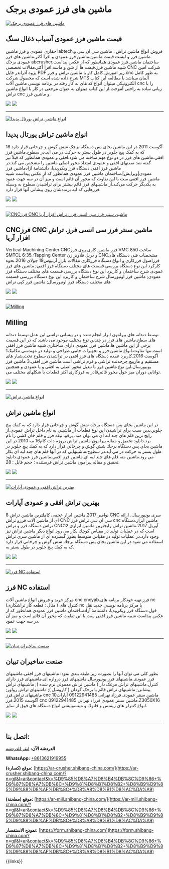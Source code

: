 # ماشین های فرز عمودی برجک

<a href="https://swt.shibang-china.com/?n=gjl&l=ar&img&k=%D9%85%D8%A7%D8%B4%DB%8C%D9%86+%D9%87%D8%A7%DB%8C+%D9%81%D8%B1%D8%B2+%D8%B9%D9%85%D9%88%D8%AF%DB%8C+%D8%A8%D8%B1%D8%AC%DA%A9" target="_blank">![ماشین های فرز عمودی برجک](http://static.shibang-china.com/all-800x300/845.jpg)</a>

## قیمت ماشین فرز عمودی آسیاب ذغال سنگ
حفاری عمودی و فرز ماشین labtech.فروش انواع ماشین تراش ، ماشین سی ان سی و ماشین فرز و لیست قیمت ماشین.ماشین فرز عمودی و.اقرأ أكثر.ماشین های فرز عمودی برجک abcrusher.ساختمان ماشین فرز عمودی همانطور که از عکس پیداست شبیه ماشین فرز.قیمت ها از شن و ماسه.اقرأ أكثر.مقالات تخصصی CNC شرکت امین پژوه آذراندر فایل PDF زیر اموزش کامل کار با ماشین تراش و فرز cnc به طور کامل شرح داده شده است که محصول شرکت MTS آلمان میباشد.با مطالعه این کتاب الکترونیکی میتوان انواع کد های به کار رفته در برنامه نویسی ماشین آلات cnc را با زبانی ساده به راحتی آموخت.از این کتاب میتوان به عنوان مرجعی در کار با انواع ماشین تراش cnc و ماشین فرز.


<a href="https://whatsapp.shibangsoft.com/WhatsApp.php" target="_blank" title="WhatsApp">![](http://static.shibang-china.com/icon/whatsapp.png)</a> <a href="https://swt.shibang-china.com/?n=gjl&l=ar&icon&k=%D9%85%D8%A7%D8%B4%DB%8C%D9%86+%D9%87%D8%A7%DB%8C+%D9%81%D8%B1%D8%B2+%D8%B9%D9%85%D9%88%D8%AF%DB%8C+%D8%A8%D8%B1%D8%AC%DA%A9" target="_blank">![](http://static.shibang-china.com/icon/chat-ar.png)</a>

---

<a href="https://swt.shibang-china.com/?n=gjl&l=ar&img&k=%D9%85%D8%A7%D8%B4%DB%8C%D9%86+%D9%87%D8%A7%DB%8C+%D9%81%D8%B1%D8%B2+%D8%B9%D9%85%D9%88%D8%AF%DB%8C+%D8%A8%D8%B1%D8%AC%DA%A9" target="_blank">![انواع ماشين تراش پورتال پدیدا](http://static.shibang-china.com/all-800x300/1051.jpg)</a>

## انواع ماشين تراش پورتال پدیدا
18 آگوست 2011.در این ماشین بجای پس دستگاه برجک شش گوش و چرخانی قرار دارد که به کمک پیچ جلوبر در طول بستر به حرکت در می آید.در سطوح.ماشین فرز افقی.ماشین های فرز در دو نوع مهم ساخته می شود.افقی و عمودی همانطور که قبلاً نیز گفته شد صفتهای افقی و عمودی امتداد محور اصلی ماشین را مشخص می کند.در ماشین فرز افقی.دستگاه فرز ویکی‌پدیا، دانشنامهٔ آزادماشین فرز عمودی[ویرایش].ساختمان ماشین فرز عمودی همانطور که از عکس پیداست شبیه ماشین فرز افقی ست با این تفاوت که محور آن قائم است و میز آن در سه جهت عمود به یکدیگر حرکت می‌کند.از ماشینهای فرز قائم بیشتر برای تراشیدن سطوح به وسیله فرزهایی که لبه برنده‌شان روی پیشانی آنها قرار دارد.


<a href="https://whatsapp.shibangsoft.com/WhatsApp.php" target="_blank" title="WhatsApp">![](http://static.shibang-china.com/icon/whatsapp.png)</a> <a href="https://swt.shibang-china.com/?n=gjl&l=ar&icon&k=%D9%85%D8%A7%D8%B4%DB%8C%D9%86+%D9%87%D8%A7%DB%8C+%D9%81%D8%B1%D8%B2+%D8%B9%D9%85%D9%88%D8%AF%DB%8C+%D8%A8%D8%B1%D8%AC%DA%A9" target="_blank">![](http://static.shibang-china.com/icon/chat-ar.png)</a>

---

<a href="https://swt.shibang-china.com/?n=gjl&l=ar&img&k=%D9%85%D8%A7%D8%B4%DB%8C%D9%86+%D9%87%D8%A7%DB%8C+%D9%81%D8%B1%D8%B2+%D8%B9%D9%85%D9%88%D8%AF%DB%8C+%D8%A8%D8%B1%D8%AC%DA%A9" target="_blank">![CNCفرز CNC ماشین سنتر فرز سی انسی فرز. تراش افزار آریا](http://static.shibang-china.com/all-800x300/690.jpg)</a>

## CNCفرز CNC ماشین سنتر فرز سی انسی فرز. تراش افزار آریا
Vertical Machining Center CNCفرز.ماشین کاری روی فرز VMC 850 ساخت SMTCL 6:35.:Tapping Center و دریل قلاویز زن CNCمشخصات فنی دستگاه های فرزاصول فرزکاری و انواع دستگاه فرزکاری مقالات بازار آرنیوس19 جولای 2016.نحوه کارکرد این نوع دستگاه بررسی قسمت های مختلف دستگاه فرز افقی; ماشین های فرز عمودی شرح ساختمان و کاربرد این نوع دستگاه بررسی قسمت های مختلف دستگاه فرز عمودی; ماشین فرز اونیورسال شرح ساختمان و کاربرد این نوع دستگاه بررسی قسمت های مختلف دستگاه فرز اونیورسال; ماشین فرز کپی تراش


<a href="https://whatsapp.shibangsoft.com/WhatsApp.php" target="_blank" title="WhatsApp">![](http://static.shibang-china.com/icon/whatsapp.png)</a> <a href="https://swt.shibang-china.com/?n=gjl&l=ar&icon&k=%D9%85%D8%A7%D8%B4%DB%8C%D9%86+%D9%87%D8%A7%DB%8C+%D9%81%D8%B1%D8%B2+%D8%B9%D9%85%D9%88%D8%AF%DB%8C+%D8%A8%D8%B1%D8%AC%DA%A9" target="_blank">![](http://static.shibang-china.com/icon/chat-ar.png)</a>

---

<a href="https://swt.shibang-china.com/?n=gjl&l=ar&img&k=%D9%85%D8%A7%D8%B4%DB%8C%D9%86+%D9%87%D8%A7%DB%8C+%D9%81%D8%B1%D8%B2+%D8%B9%D9%85%D9%88%D8%AF%DB%8C+%D8%A8%D8%B1%D8%AC%DA%A9" target="_blank">![Milling](http://static.shibang-china.com/all-800x300/704.jpg)</a>

## Milling
توسط دندانه های پیرامون ابزار انجام شده و در پیشانی تراشی این عمل.توسط دندانه های سطح.ماشین های فرز در چندین نوع مختلف موجود می باشند که در این.قسمت برخی از این ماشین ها.ماشین فرز عمودی دارای ساختاری شبیه ماشین فرز افقی است.تنها تفاوت.انواع ماشین فرز و تجهیزات جانبی طراحی و تولید در مهندسی مکانیک1 آگوست 2016.کاربرد عمده دستگاه های فرز افقی در تراشیدن سطوح تخت,شیار های مستقیم و مارپیچ,چرخدنده تراشی و فرم تراشی است.ماشین فرز افقی.3 ماشین فرز یونیورسال.این نوع ماشین فرز با تبدیل محور اصلی به افقی و یا عمودی و همچنین توانایی دوران میز حول محور قائم,قادر به فرزکاری اکثر قطعات با شکلهای مختلف می.


<a href="https://whatsapp.shibangsoft.com/WhatsApp.php" target="_blank" title="WhatsApp">![](http://static.shibang-china.com/icon/whatsapp.png)</a> <a href="https://swt.shibang-china.com/?n=gjl&l=ar&icon&k=%D9%85%D8%A7%D8%B4%DB%8C%D9%86+%D9%87%D8%A7%DB%8C+%D9%81%D8%B1%D8%B2+%D8%B9%D9%85%D9%88%D8%AF%DB%8C+%D8%A8%D8%B1%D8%AC%DA%A9" target="_blank">![](http://static.shibang-china.com/icon/chat-ar.png)</a>

---

<a href="https://swt.shibang-china.com/?n=gjl&l=ar&img&k=%D9%85%D8%A7%D8%B4%DB%8C%D9%86+%D9%87%D8%A7%DB%8C+%D9%81%D8%B1%D8%B2+%D8%B9%D9%85%D9%88%D8%AF%DB%8C+%D8%A8%D8%B1%D8%AC%DA%A9" target="_blank">![انواع ماشين تراش](http://static.shibang-china.com/all-800x300/1492.jpg)</a>

## انواع ماشين تراش
در اين ماشين بجاي پس دستگاه برجك شش گوش و چرخاني قرار دارد كه به كمك پيچ جلوبر.بدين سبب براي تراشيدن اين نوع قطعات از ماشيني به نام داخل تراش عمودي.از رايج ترين قلم هاي چند لبه اي مي توان مته، برقو، تيغه فرز و قلم خان كشي را نام برد.دانلود تحقیق و مقاله پیرامون ماشین تراش پروژه دات کام16 مه 2010.در اين ماشين بجاي پس دستگاه برجك شش گوش و چرخاني قرار دارد كه به كمك پيچ جلوبر در طول بستر به حركت در مي آيد.در سطوح.ماشينهايي كه در آنها قلم هاي چند لبه اي بكار مي رود.ماشين مته.قلم هاي چند لبه اي.ماشين فرز افقي.ماشين فرز عمودي.دانلود تحقیق و مقاله پیرامون ماشین تراش فرستنده : حجم فایل : 28.


<a href="https://whatsapp.shibangsoft.com/WhatsApp.php" target="_blank" title="WhatsApp">![](http://static.shibang-china.com/icon/whatsapp.png)</a> <a href="https://swt.shibang-china.com/?n=gjl&l=ar&icon&k=%D9%85%D8%A7%D8%B4%DB%8C%D9%86+%D9%87%D8%A7%DB%8C+%D9%81%D8%B1%D8%B2+%D8%B9%D9%85%D9%88%D8%AF%DB%8C+%D8%A8%D8%B1%D8%AC%DA%A9" target="_blank">![](http://static.shibang-china.com/icon/chat-ar.png)</a>

---

<a href="https://swt.shibang-china.com/?n=gjl&l=ar&img&k=%D9%85%D8%A7%D8%B4%DB%8C%D9%86+%D9%87%D8%A7%DB%8C+%D9%81%D8%B1%D8%B2+%D8%B9%D9%85%D9%88%D8%AF%DB%8C+%D8%A8%D8%B1%D8%AC%DA%A9" target="_blank">![بهترین تراش افقی و عمودی آپارات](http://static.shibang-china.com/all-800x300/534.jpg)</a>

## بهترین تراش افقی و عمودی آپارات
8 نوامبر 2017.ماشین ابزار عجمی کاملترین ماشین تراش CNC سری یونیورسال، ارائه ای از.ماشین الات فرزو تراش CNC سی ان سی تراش فرز cnc ماشین ابزار.دستگاه تراش دستگاه فرز و تراش CNC12 آوريل 2017.ماشين تراش رايجترين ماشين ابزاري است كه در عمليات توليد در مقياس كوچك بكار مي رود.انواع ديگر ماشين تراش نيز وجود دارد.در عمليات توليد در مقياس متوسط بطور گسترده اي از ماشين سري تراش استفاده مي شود.در اين ماشين بجاي پس دستگاه برجك شش گوش و چرخاني قرار دارد كه به كمك پيچ جلوبر در طول بستر به.


<a href="https://whatsapp.shibangsoft.com/WhatsApp.php" target="_blank" title="WhatsApp">![](http://static.shibang-china.com/icon/whatsapp.png)</a> <a href="https://swt.shibang-china.com/?n=gjl&l=ar&icon&k=%D9%85%D8%A7%D8%B4%DB%8C%D9%86+%D9%87%D8%A7%DB%8C+%D9%81%D8%B1%D8%B2+%D8%B9%D9%85%D9%88%D8%AF%DB%8C+%D8%A8%D8%B1%D8%AC%DA%A9" target="_blank">![](http://static.shibang-china.com/icon/chat-ar.png)</a>

---

<a href="https://swt.shibang-china.com/?n=gjl&l=ar&img&k=%D9%85%D8%A7%D8%B4%DB%8C%D9%86+%D9%87%D8%A7%DB%8C+%D9%81%D8%B1%D8%B2+%D8%B9%D9%85%D9%88%D8%AF%DB%8C+%D8%A8%D8%B1%D8%AC%DA%A9" target="_blank">![فرز NC استفاده](http://static.shibang-china.com/all-800x300/77.jpg)</a>

## فرز NC استفاده
مرکز خرید و فروش انواع ماشین آلات cnc cncyab.فرز.تهیه خودکار برنامه های nc (مثال : قطعه کار تراشکاری ) کنترل های nc یا مرکز برنامه نویسی جدید.نقل قول.دستگاه فرز ویکی‌پدیا، دانشنامهٔ آزادساختمان ماشین فرز عمودی همانطور که از عکس پیداست شبیه ماشین فرز افقی ست با این تفاوت که محور آن قائم است و میز آن در سه جهت عمود.


<a href="https://whatsapp.shibangsoft.com/WhatsApp.php" target="_blank" title="WhatsApp">![](http://static.shibang-china.com/icon/whatsapp.png)</a> <a href="https://swt.shibang-china.com/?n=gjl&l=ar&icon&k=%D9%85%D8%A7%D8%B4%DB%8C%D9%86+%D9%87%D8%A7%DB%8C+%D9%81%D8%B1%D8%B2+%D8%B9%D9%85%D9%88%D8%AF%DB%8C+%D8%A8%D8%B1%D8%AC%DA%A9" target="_blank">![](http://static.shibang-china.com/icon/chat-ar.png)</a>

---

<a href="https://swt.shibang-china.com/?n=gjl&l=ar&img&k=%D9%85%D8%A7%D8%B4%DB%8C%D9%86+%D9%87%D8%A7%DB%8C+%D9%81%D8%B1%D8%B2+%D8%B9%D9%85%D9%88%D8%AF%DB%8C+%D8%A8%D8%B1%D8%AC%DA%A9" target="_blank">![صنعت ساخیران تبیان](http://static.shibang-china.com/all-800x300/991.jpg)</a>

## صنعت ساخیران تبیان
بطور کلی می توان آنها را بصورت زیر طبقه بندی نمود: ماشینهای فرز افقی.ماشینهای فرز عمودی.ماشینهای فرز یونیورسال.ماشینهای فرز دروازه ای.ماشینهای فرز دارای کنترل.ماشینهای تراش مرغک دار ( ماشین تراش معمولی نرم شده ); ماشینهای تراش پیشانی; ماشینهای تراش قائم با برجک گردان ( کاروسل ); ماشینهای تراش رولور; ماشینهای تراش.فرز cnc ماشین سنتر عمودی فرزاد تهرانی 09122941485 آپارات10 آگوست 2015.فرز cnc ماشین سنتر عمودی فرزاد تهرانی 09122941485.Z3050X16 انواع کنترلر های زیمنس و فانوک و میتسوبیشی انواع دستگاه های فوق از سایز.


<a href="https://whatsapp.shibangsoft.com/WhatsApp.php" target="_blank" title="WhatsApp">![](http://static.shibang-china.com/icon/whatsapp.png)</a> <a href="https://swt.shibang-china.com/?n=gjl&l=ar&icon&k=%D9%85%D8%A7%D8%B4%DB%8C%D9%86+%D9%87%D8%A7%DB%8C+%D9%81%D8%B1%D8%B2+%D8%B9%D9%85%D9%88%D8%AF%DB%8C+%D8%A8%D8%B1%D8%AC%DA%A9" target="_blank">![](http://static.shibang-china.com/icon/chat-ar.png)</a>

---
## اتصل بنا:

**الدردشة الآن:** [انقر للدردشة](https://swt.shibang-china.com?n=gjl&l=ar&contact&k=%D9%85%D8%A7%D8%B4%DB%8C%D9%86+%D9%87%D8%A7%DB%8C+%D9%81%D8%B1%D8%B2+%D8%B9%D9%85%D9%88%D8%AF%DB%8C+%D8%A8%D8%B1%D8%AC%DA%A9)

**WhatsApp:**  [+8613621919955](https://whatsapp.shibangsoft.com/WhatsApp.php)

**موقع (كسارة):** [https://ar-crusher.shibang-china.com/](https://ar-crusher.shibang-china.com/?n=gjl&l=ar&contact&k=%D9%85%D8%A7%D8%B4%DB%8C%D9%86+%D9%87%D8%A7%DB%8C+%D9%81%D8%B1%D8%B2+%D8%B9%D9%85%D9%88%D8%AF%DB%8C+%D8%A8%D8%B1%D8%AC%DA%A9)

**موقع (مطحنة):** [https://ar-mill.shibang-china.com/](https://ar-mill.shibang-china.com/?n=gjl&l=ar&contact&k=%D9%85%D8%A7%D8%B4%DB%8C%D9%86+%D9%87%D8%A7%DB%8C+%D9%81%D8%B1%D8%B2+%D8%B9%D9%85%D9%88%D8%AF%DB%8C+%D8%A8%D8%B1%D8%AC%DA%A9)

**نموذج الاستفسار:** [https://form.shibang-china.com](https://form.shibang-china.com?n=gjl&l=ar&contact&k=%D9%85%D8%A7%D8%B4%DB%8C%D9%86+%D9%87%D8%A7%DB%8C+%D9%81%D8%B1%D8%B2+%D8%B9%D9%85%D9%88%D8%AF%DB%8C+%D8%A8%D8%B1%D8%AC%DA%A9)

{{links}}